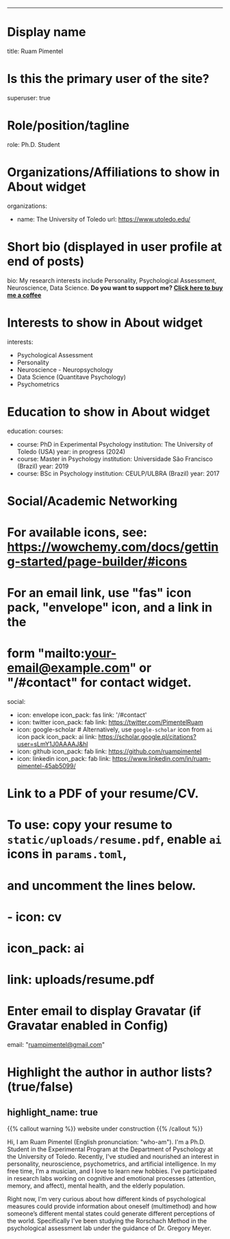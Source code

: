 
---
# Display name
title: Ruam Pimentel

# Is this the primary user of the site?
superuser: true

# Role/position/tagline
role: Ph.D. Student

# Organizations/Affiliations to show in About widget
organizations:
- name: The University of Toledo
  url: https://www.utoledo.edu/

# Short bio (displayed in user profile at end of posts)
bio: My research interests include Personality, Psychological Assessment, Neuroscience, Data Science. **Do you want to support me? [Click here to buy me a coffee](https://www.buymeacoffee.com/ruampimentel)**

# Interests to show in About widget
interests:
- Psychological Assessment
- Personality
- Neuroscience - Neuropsychology
- Data Science (Quantitave Psychology)
- Psychometrics

# Education to show in About widget
education:
  courses:
  - course: PhD in Experimental Psychology 
    institution: The University of Toledo (USA)
    year: in progress (2024)
  - course: Master in Psychology 
    institution: Universidade São Francisco (Brazil)
    year: 2019
  - course: BSc in Psychology
    institution: CEULP/ULBRA (Brazil)
    year: 2017

# Social/Academic Networking
# For available icons, see: https://wowchemy.com/docs/getting-started/page-builder/#icons
#   For an email link, use "fas" icon pack, "envelope" icon, and a link in the
#   form "mailto:your-email@example.com" or "/#contact" for contact widget.
social:
- icon: envelope
  icon_pack: fas
  link: '/#contact'
- icon: twitter
  icon_pack: fab
  link: https://twitter.com/PimentelRuam
- icon: google-scholar  # Alternatively, use `google-scholar` icon from `ai` icon pack
  icon_pack: ai
  link: https://scholar.google.pl/citations?user=sLmY1J0AAAAJ&hl
- icon: github
  icon_pack: fab
  link: https://github.com/ruampimentel
- icon: linkedin
  icon_pack: fab
  link: https://www.linkedin.com/in/ruam-pimentel-45ab5099/


# Link to a PDF of your resume/CV.
# To use: copy your resume to `static/uploads/resume.pdf`, enable `ai` icons in `params.toml`, 
# and uncomment the lines below.
# - icon: cv
#   icon_pack: ai
#   link: uploads/resume.pdf

# Enter email to display Gravatar (if Gravatar enabled in Config)
email: "ruampimentel@gmail.com"

# Highlight the author in author lists? (true/false)
highlight_name: true
---

{{% callout warning %}}
website under construction
{{% /callout %}}

Hi, I am Ruam Pimentel (English pronunciation: "who-am"). I'm a Ph.D. Student in the Experimental Program at the Department of Pyschology at the University of Toledo. Recently, I've studied and nourished an interest in personality, neuroscience, psychometrics, and artificial intelligence. In my free time, I’m a musician, and I love to learn new hobbies. I've participated in research labs working on cognitive and emotional processes (attention, memory, and affect), mental health, and the elderly population.

Right now, I'm very curious about how different kinds of psychological measures could provide information about oneself (multimethod) and how someone’s different mental states could generate different perceptions of the world. Specifically I've been studying the Rorschach Method in the psychological assessment lab under the guidance of Dr. Gregory Meyer.